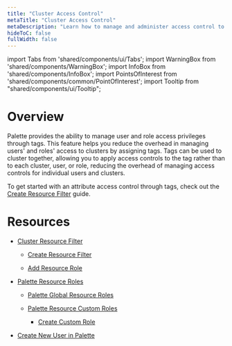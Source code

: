 ```yaml
---
title: "Cluster Access Control"
metaTitle: "Cluster Access Control"
metaDescription: "Learn how to manage and administer access control to clusters through tags."
hideToC: false
fullWidth: false
---
```


import Tabs from 'shared/components/ui/Tabs';
import WarningBox from 'shared/components/WarningBox';
import InfoBox from 'shared/components/InfoBox';
import PointsOfInterest from 'shared/components/common/PointOfInterest';
import Tooltip from "shared/components/ui/Tooltip";


# Overview

Palette provides the ability to manage user and role access privileges through tags. This feature helps you reduce the overhead in managing users' and roles' access to clusters by assigning tags. Tags can be used to cluster together, allowing you to apply access controls to the tag rather than to each cluster, user, or role, reducing the overhead of managing access controls for individual users and clusters.

To get started with an attribute access control through tags, check out the [Create Resource Filter](/clusters/cluster-management/cluster-tag-filter/create-add-filter) guide.


# Resources

* [Cluster Resource Filter](/clusters/cluster-management/cluster-tag-filter/create-add-filter)
    
   * [Create Resource Filter](/clusters/cluster-management/cluster-tag-filter/create-add-filter#createresourcefilter)

  * [Add Resource Role](/clusters/cluster-management/cluster-tag-filter/create-add-filter#addresourcerole)


* [Palette Resource Roles](http://localhost:9000/user-management/palette-rbac/resource-scope-roles-permissions)

  * [Palette Global Resource Roles](/user-management/palette-rbac/resource-scope-roles-permissions#paletteglobalresourceroles)

  * [Palette Resource Custom Roles](/user-management/palette-rbac/resource-scope-roles-permissions#palettecustomresourceroles)

    * [Create Custom Role](/user-management/new-user#createcustomrole)


* [Create New User in Palette](http://localhost:9000/user-management/new-user#createanewuser)


<br />